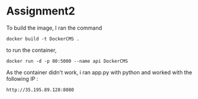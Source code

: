 # Assignment2

To build the image, I ran the command  
	
	docker build -t DockerCMS .

to run the container,

	docker run -d -p 80:5000 --name api DockerCMS

As the container didn't work, i ran app.py with python and worked with the following IP :

	http://35.195.89.128:8080


